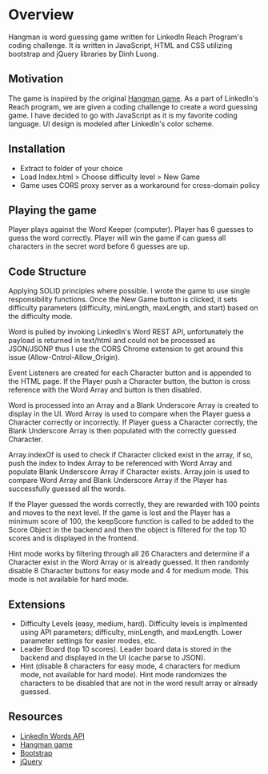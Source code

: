 # Overview

Hangman is word guessing game written for LinkedIn Reach Program's coding challenge. It is written in JavaScript, HTML and CSS utilizing bootstrap and jQuery libraries by Dinh Luong.

## Motivation

The game is inspired by the original [Hangman game](https://en.wikipedia.org/wiki/Hangman_(game)). As a part of LinkedIn's Reach program, we are given a coding challenge to create a word guessing game. I have decided to go with JavaScript as it is my favorite coding language. UI design is modeled after LinkedIn's color scheme. 

## Installation

- Extract to folder of your choice
- Load Index.html > Choose difficulty level > New Game
- Game uses CORS proxy server as a workaround for cross-domain policy


## Playing the game

Player plays against the Word Keeper (computer). Player has 6 guesses to guess the word correctly. 
Player will win the game if can guess all characters in the secret word before 6 guesses are up.

## Code Structure

Applying SOLID principles where possible. I wrote the game to use single responsibility functions. Once the New Game button is clicked, it sets difficulty parameters (difficulty, minLength, maxLength, and start) based on the difficulty mode. 

Word is pulled by invoking LinkedIn's Word REST API, unfortunately the payload is returned in text/html and could not be processed
as JSON/JSONP thus I use the CORS Chrome extension to get around this issue (Allow-Cntrol-Allow_Origin). 

Event Listeners are created for each Character button and is appended to the HTML page. If the Player push a Character button, the
button is cross reference with the Word Array and button is then disabled.

Word is processed into an Array and a Blank Underscore Array is created to display in the UI. Word Array is used to compare when the Player guess a Character correctly or incorrectly. If Player guess a Character correctly, the Blank Underscore Array is then populated with the correctly guessed Character.

Array.indexOf is used to check if Character clicked exist in the array, if so, push the index to Index Array to be
referenced with Word Array and populate Blank Underscore Array if Character exists. Array.join is used to compare Word Array and Blank Underscore Array if the Player has successfully guessed all the words.

If the Player guessed the words correctly, they are rewarded with 100 points and moves to the next level. If the game
is lost and the Player has a minimum score of 100, the keepScore function is called to be added to the Score Object
in the backend and then the object is filtered for the top 10 scores and is displayed in the frontend.

Hint mode works by filtering through all 26 Characters and determine if a Character exist in the Word Array or is
already guessed. It then randomly disable 8 Character buttons for easy mode and 4 for medium mode. This mode is not
available for hard mode. 


## Extensions

- Difficulty Levels (easy, medium, hard). Difficulty levels is implmented using API parameters; difficulty, minLength, and maxLength. Lower parameter settings for easier modes, etc.
- Leader Board (top 10 scores). Leader board data is stored in the backend and displayed in the UI (cache parse to JSON).
- Hint (disable 8 characters for easy mode, 4 characters for medium mode, not available for hard mode). Hint mode randomizes the characters to be disabled that are not in the word result array or already guessed.


## Resources

- [LinkedIn Words API](http://app.linkedin-reach.io/words)
- [Hangman game](https://en.wikipedia.org/wiki/Hangman_(game))
- [Bootstrap](https://getbootstrap.com/)
- [jQuery](https://jquery.com/)

